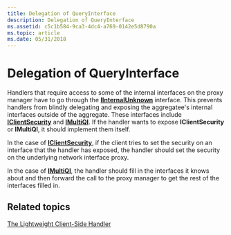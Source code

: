 ```yaml
---
title: Delegation of QueryInterface
description: Delegation of QueryInterface
ms.assetid: c5c1b584-9ca3-4dc4-a769-0142e5d8790a
ms.topic: article
ms.date: 05/31/2018
---
```


# Delegation of QueryInterface

Handlers that require access to some of the internal interfaces on the proxy manager have to go through the [**IInternalUnknown**](https://msdn.microsoft.com/library/ms693412(v=VS.85).aspx) interface. This prevents handlers from blindly delegating and exposing the aggregatee's internal interfaces outside of the aggregate. These interfaces include [**IClientSecurity**](/windows/desktop/api/ObjIdl/nn-objidl-iclientsecurity) and [**IMultiQI**](https://msdn.microsoft.com/library/ms683863(v=VS.85).aspx). If the handler wants to expose **IClientSecurity** or **IMultiQI**, it should implement them itself.

In the case of [**IClientSecurity**](/windows/desktop/api/ObjIdl/nn-objidl-iclientsecurity), if the client tries to set the security on an interface that the handler has exposed, the handler should set the security on the underlying network interface proxy.

In the case of [**IMultiQI**](https://msdn.microsoft.com/library/ms683863(v=VS.85).aspx), the handler should fill in the interfaces it knows about and then forward the call to the proxy manager to get the rest of the interfaces filled in.

## Related topics

<dl> <dt>

[The Lightweight Client-Side Handler](the-lightweight-client-side-handler.md)
</dt> </dl>

 

 




